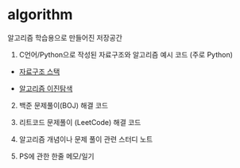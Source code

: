 # algorithm
알고리즘 학습용으로 만들어진 저장공간

1. C언어/Python으로 작성된 자료구조와 알고리즘 예시 코드 (주로 Python)

  * [자료구조 스택](https://github.com/yeseoLee/algorithm/blob/main/DataStructure/Stack.md)

  * [알고리즘 이진탐색](https://velog.io/@yeseolee/%ED%8C%8C%EC%9D%B4%EC%8D%AC-%EC%95%8C%EA%B3%A0%EB%A6%AC%EC%A6%98-Binary-Search%EC%9D%B4%EB%B6%84%ED%83%90%EC%83%89)


2. 백준 문제풀이(BOJ) 해결 코드

3. 리트코드 문제풀이 (LeetCode) 해결 코드

4. 알고리즘 개념이나 문제 풀이 관련 스터디 노트

5. PS에 관한 한줄 메모/일기



